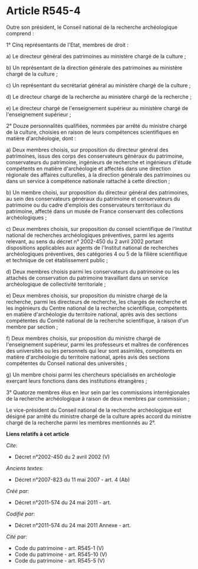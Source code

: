 # Article R545-4

Outre son président, le Conseil national de la recherche archéologique comprend : 

1° Cinq représentants de l'Etat, membres de droit : 

a) Le directeur général des patrimoines au ministère chargé de la culture ; 

b) Un représentant de la direction générale des patrimoines au ministère chargé de la culture ; 

c) Un représentant du secrétariat général au ministère chargé de la culture ; 

d) Le directeur chargé de la recherche au ministère chargé de la recherche ; 

e) Le directeur chargé de l'enseignement supérieur au ministère chargé de l'enseignement supérieur ; 

2° Douze personnalités qualifiées, nommées par arrêté du ministre chargé de la culture, choisies en raison de leurs
compétences scientifiques en matière d'archéologie, dont : 

a) Deux membres choisis, sur proposition du directeur général des patrimoines, issus des corps des conservateurs généraux du
patrimoine, conservateurs du patrimoine, ingénieurs de recherche et ingénieurs d'étude compétents en matière d'archéologie et
affectés dans une direction régionale des affaires culturelles, à la direction générale des patrimoines ou dans un service à
compétence nationale rattaché à cette direction ; 

b) Un membre choisi, sur proposition du directeur général des patrimoines, au sein des conservateurs généraux du patrimoine
et conservateurs du patrimoine ou du cadre d'emplois des conservateurs territoriaux du patrimoine, affecté dans un musée de
France conservant des collections archéologiques ; 

c) Deux membres choisis, sur proposition du conseil scientifique de l'Institut national de recherches archéologiques
préventives, parmi les agents relevant, au sens du décret n° 2002-450 du 2 avril 2002 portant dispositions applicables aux
agents de l'Institut national de recherches archéologiques préventives, des catégories 4 ou 5 de la filière scientifique et
technique de cet établissement public ; 

d) Deux membres choisis parmi les conservateurs du patrimoine ou les attachés de conservation du patrimoine travaillant dans
un service archéologique de collectivité territoriale ; 

e) Deux membres choisis, sur proposition du ministre chargé de la recherche, parmi les directeurs de recherche, les chargés
de recherche et les ingénieurs du Centre national de la recherche scientifique, compétents en matière d'archéologie du
territoire national, après avis des sections compétentes du Comité national de la recherche scientifique, à raison d'un
membre par section ; 

f) Deux membres choisis, sur proposition du ministre chargé de l'enseignement supérieur, parmi les professeurs et maîtres de
conférences des universités ou les personnels qui leur sont assimilés, compétents en matière d'archéologie du territoire
national, après avis des sections compétentes du Conseil national des universités ; 

g) Un membre choisi parmi les chercheurs spécialisés en archéologie exerçant leurs fonctions dans des institutions
étrangères ; 

3° Quatorze membres élus en leur sein par les commissions interrégionales de la recherche archéologique à raison de deux
membres par commission ; 

Le vice-président du Conseil national de la recherche archéologique est désigné par arrêté du ministre chargé de la culture
après accord du ministre chargé de la recherche parmi les membres mentionnés au 2°.

**Liens relatifs à cet article**

_Cite_:

  - Décret n°2002-450 du 2 avril 2002 (V)

_Anciens textes_:

  - Décret n°2007-823 du 11 mai 2007 - art. 4 (Ab)

_Créé par_:

  - Décret n°2011-574 du 24 mai 2011  - art.

_Codifié par_:

  - Décret n°2011-574 du 24 mai 2011 Annexe - art.

_Cité par_:

  - Code du patrimoine - art. R545-1 (V)
  - Code du patrimoine - art. R545-10 (V)
  - Code du patrimoine - art. R545-5 (V)
